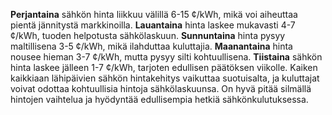 **Perjantaina** sähkön hinta liikkuu välillä 6-15 ¢/kWh, mikä voi aiheuttaa pientä jännitystä markkinoilla. **Lauantaina** hinta laskee mukavasti 4-7 ¢/kWh, tuoden helpotusta sähkölaskuun. **Sunnuntaina** hinta pysyy maltillisena 3-5 ¢/kWh, mikä ilahduttaa kuluttajia. **Maanantaina** hinta nousee hieman 3-7 ¢/kWh, mutta pysyy silti kohtuullisena. **Tiistaina** sähkön hinta laskee jälleen 1-7 ¢/kWh, tarjoten edullisen päätöksen viikolle. Kaiken kaikkiaan lähipäivien sähkön hintakehitys vaikuttaa suotuisalta, ja kuluttajat voivat odottaa kohtuullisia hintoja sähkölaskuunsa. On hyvä pitää silmällä hintojen vaihtelua ja hyödyntää edullisempia hetkiä sähkönkulutuksessa.
